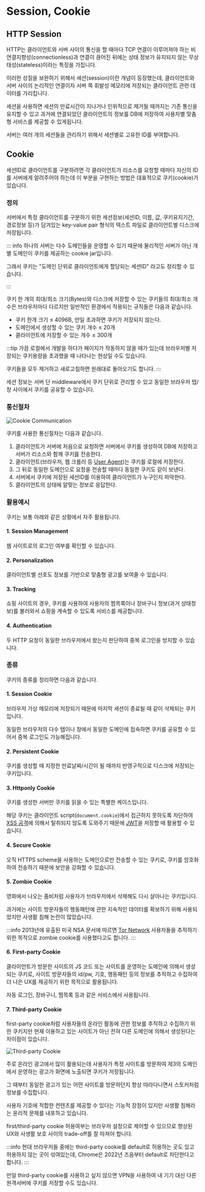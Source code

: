 # Session, Cookie

## HTTP Session

HTTP는 클라이언트와 서버 사이의 통신을 할 때마다 TCP 연결이 이루어져야 하는 비연결지향성(connectionless)과 연결이 끊어진 뒤에는 상태 정보가 유지되지 않는 무상태성(stateless)이라는 특징을 가집니다.

이러한 성질을 보완하기 위해서 세션(session)이란 개념이 등장했는데, 클라이언트와 서버 사이의 논리적인 연결이자 서버 쪽 휘발성 메모리에 저장되는 클라이언트 관련 데이터를 가리킵니다.

세션을 사용하면 세션의 만료시간이 지나거나 인위적으로 제거될 때까지는 기존 통신을 유지할 수 있고 과거에 연결되었던 클라이언트의 정보를 DB에 저장하여 사용자별 맞춤형 서비스를 제공할 수 있게됩니다.

서버는 여러 개의 세션들을 관리하기 위해서 세션별로 고유한 ID를 부여합니다.

## Cookie

세션ID로 클라이언트를 구분하려면 각 클라이언트가 리소스를 요청할 때마다 자신의 ID를 서버에게 알려주어야 하는데 이 부분을 구현하는 방법은 대표적으로 쿠키(cookie)가 있습니다.

### 정의

서버에서 특정 클라이언트를 구분하기 위한 세션정보(세션ID, 이름, 값, 쿠키유지기간, 경로정보 등)가 담겨있는 key-value pair 형식의 텍스트 파일로 클라이언트별 디스크에 저장됩니다.

::: info
하나의 서버는 다수 도메인들을 운영할 수 있기 때문에 물리적인 서버가 아닌 개별 도메인이 쿠키를 제공하는 cookie jar입니다.

그래서 쿠키는 "도메인 단위로 클라이언트에게 할당되는 세션ID" 라고도 정리할 수 있습니다.

:::

쿠키 한 개의 최대/최소 크기(Bytes)와 디스크에 저장할 수 있는 쿠키들의 최대/최소 개수은 브라우저마다 다르지만 일반적인 환경에서 적용되는 규칙들은 다음과 같습니다.

- 쿠키 한개 크기 ≤ 4096B, 만일 초과하면 쿠키가 저장되지 않는다.
- 도메인에서 생성할 수 있는 쿠키 개수 ≤ 20개
- 클라이언트에 저장할 수 있는 개수 ≤ 300개

:::tip
가끔 로컬에서 개발을 하다가 페이지가 작동하지 않을 때가 있는데 브라우저별 저장되는 쿠키용량을 초과했을 때 나타나는 현상일 수도 있습니다.

쿠키들을 모두 제거하고 새로고침하면 원래대로 돌아오기도 합니다.
:::

세션 정보는 서버 단 middleware에서 쿠키 단위로 관리할 수 있고 동일한 브라우저 탭/창 사이에서 쿠키를 공유할 수 있습니다.

### 통신절차

<Image src="/image/browser/cookie_comm.png" alt="Cookie Communication" />

쿠키를 사용한 통신절차는 다음과 같습니다.

1. 클라이언트가 서버에 처음으로 요청하면 서버에서 쿠키를 생성하여 DB에 저장하고 서버가 리소스와 함께 쿠키를 전송한다.
2. 클라이언트(브라우저, 웹 크롤러 등 [User Agent](../../web_용어정리/user_agent/user_agent.md))는 쿠키를 로컬에 저장한다.
3. 그 뒤로 동일한 도메인으로 요청을 전송할 때마다 동일한 쿠키도 같이 보낸다.
4. 서버에서 쿠키에 저장된 세션ID를 이용하여 클라이언트가 누구인지 파악한다.
5. 클라이언트의 상태에 알맞는 정보로 응답한다.

### 활용예시

쿠키는 보통 아래와 같은 상황에서 자주 활용됩니다.

#### 1. Session Management

웹 사이트로의 로그인 여부를 확인할 수 있습니다.

#### 2. Personalization

클라이언트별 선호도 정보를 기반으로 맞춤형 광고를 보여줄 수 있습니다.

#### 3. Tracking

쇼핑 사이트의 경우, 쿠키를 사용하여 사용자의 찜목록이나 장바구니 정보(과거 상태정보)를 불러와서 쇼핑을 계속할 수 있도록 서비스를 제공합니다.

#### 4. Authentication

두 HTTP 요청이 동일한 브라우저에서 왔는지 판단하여 중복 로그인을 방지할 수 있습니다.

### 종류

쿠키의 종류를 정리하면 다음과 같습니다.

#### 1. Session Cookie

브라우저 가상 메모리에 저장되기 때문에 마지막 세션이 종료될 때 같이 삭제되는 쿠키입니다.

동일한 브라우저의 다수 탭이나 창에서 동일한 도메인에 접속하면 쿠키를 공유할 수 있어서 중복 로그인도 가능해집니다.

#### 2. Persistent Cookie

쿠키를 생성할 때 지정한 만료날짜/시간이 될 때까지 반영구적으로 디스크에 저장되는 쿠키입니다.

#### 3. Httponly Cookie

쿠키를 생성한 서버만 쿠키를 읽을 수 있는 특별한 케이스입니다.

해당 쿠키는 클라이언트 script(`document.cookie`)에서 접근하지 못하도록 차단하여 [XSS 공격](../../security/xss/xss.md)에 의해서 탈취되지 않도록 도와주기 때문에 [JWT](../../security/jwt/jwt.md)을 저장할 때 활용할 수 있습니다.

#### 4. Secure Cookie

오직 HTTPS scheme을 사용하는 도메인으로만 전송할 수 있는 쿠키로, 쿠키를 암호화하여 전송하기 때문에 보안을 강화할 수 있습니다.

#### 5. Zombie Cookie

영화에서 나오는 좀비처럼 사용자가 브라우저에서 삭제해도 다시 살아나는 쿠키입니다.

과거에는 사이트 방문자들의 행동패턴에 관한 지속적인 데이터를 확보하기 위해 사용되었지만 사생활 침해 논란이 많았습니다.

:::info
2013년에 유출된 미국 NSA 문서에 따르면 [Tor Network](https://www.torproject.org/) 사용자들을 추적하기 위한 목적으로 zombie cookie를 사용했다고도 합니다.
:::

#### 6. First-party Cookie

클라이언트가 방문한 사이트의 JS 코드 또는 사이트를 운영하는 도메인에 의해서 생성되는 쿠키로, 사이트 방문자들의 id/pw, 기호, 행동패턴 등의 정보를 추적하고 수집하여 더 나은 UX를 제공하기 위한 목적으로 활용됩니다.

자동 로그인, 장바구니, 찜목록 등과 같은 서비스에서 사용됩니다.

#### 7. Third-party Cookie

first-party cookie처럼 사용자들의 온라인 활동에 관한 정보를 추적하고 수집하기 위한 쿠키지만 현재 이용하고 있는 사이트가 아닌 전혀 다른 도메인에 의해서 생성된다는 차이점이 있습니다.

<Image src="/image/browser/third_party_cookie.png" alt="Third-party Cookie" />

주로 온라인 광고에서 많이 활용되는데 사용자가 특정 사이트를 방문하여 제3의 도메인에서 운영하는 광고가 화면에 노출되면 쿠키가 저장됩니다.

그 때부터 동일한 광고가 있는 어떤 사이트를 방문하던지 항상 따라다니면서 스토커처럼 정보를 수집합니다.

사용자 기호에 적합한 컨텐츠를 제공할 수 있다는 기능적 장점이 있지만 사생활 침해라는 윤리적 문제를 내포하고 있습니다.

first/third-party cookie 허용여부는 브라우저 설정으로 제어할 수 있으므로 향상된 UX와 사생활 보호 사이의 trade-off를 잘 따져야 합니다.

:::info
현대 브라우저들 중에는 third-party cookie를 default로 허용하는 곳도 있고 허용하지 않는 곳이 섞여있는데, Chrome은 2022년 즈음부터 default로 차단한다고 합니다.
:::

만일 third-party cookie를 사용하고 싶지 않으면 VPN을 사용하여 내 기기 대신 다른 원격서버에 쿠키를 저장할 수도 있습니다.
